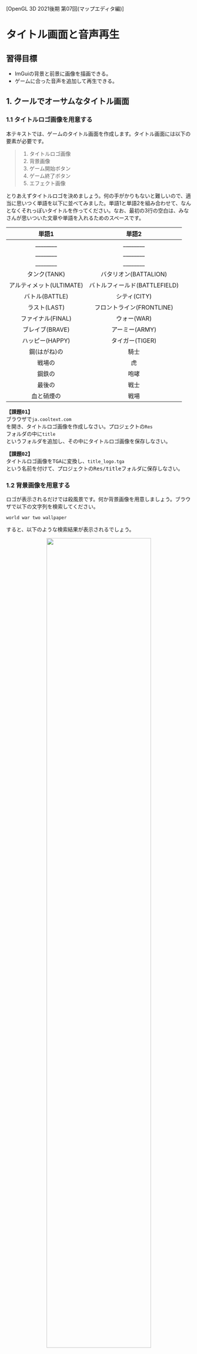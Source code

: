 [OpenGL 3D 2021後期 第07回(マップエディタ編)]

# タイトル画面と音声再生

## 習得目標

* ImGuiの背景と前景に画像を描画できる。
* ゲームに合った音声を追加して再生できる。

## 1. クールでオーサムなタイトル画面

### 1.1 タイトルロゴ画像を用意する

本テキストでは、ゲームのタイトル画面を作成します。タイトル画面には以下の要素が必要です。

>1. タイトルロゴ画像
>2. 背景画像
>3. ゲーム開始ボタン
>4. ゲーム終了ボタン
>5. エフェクト画像

とりあえずタイトルロゴを決めましょう。何の手がかりもないと難しいので、適当に思いつく単語を以下に並べてみました。単語1と単語2を組み合わせて、なんとなくそれっぽいタイトルを作ってください。なお、最初の3行の空白は、みなさんが思いついた文章や単語を入れるためのスペースです。

| 単語1 | 単語2 |
|:-----:|:-----:|
| ________ | ________ |
| ________ | ________ |
| ________ | ________ |
| タンク(TANK) | バタリオン(BATTALION) |
| アルティメット(ULTIMATE) | バトルフィールド(BATTLEFIELD) |
| バトル(BATTLE) | シティ(CITY) |
| ラスト(LAST) | フロントライン(FRONTLINE) |
| ファイナル(FINAL) | ウォー(WAR) |
| ブレイブ(BRAVE) | アーミー(ARMY) |
| ハッピー(HAPPY) | タイガー(TIGER) |
| 鋼(はがね)の | 騎士  |
| 戦場の | 虎 |
| 鋼鉄の | 咆哮 |
| 最後の | 戦士 |
| 血と硝煙の | 戦場 |

<pre class="tnmai_assignment">
<strong>【課題01】</strong>
ブラウザで<code>ja.cooltext.com</code>を開き、タイトルロゴ画像を作成しなさい。プロジェクトの<code>Res</code>フォルダの中に<code>title</code>というフォルダを追加し、その中にタイトルロゴ画像を保存しなさい。
</pre>

<pre class="tnmai_assignment">
<strong>【課題02】</strong>
タイトルロゴ画像をTGAに変換し、<code>title_logo.tga</code>という名前を付けて、プロジェクトの<coce>Res/title</code>フォルダに保存しなさい。
</pre>

### 1.2 背景画像を用意する

ロゴが表示されるだけでは殺風景です。何か背景画像を用意しましょう。ブラウザで以下の文字列を検索してください。

`world war two wallpaper`

すると、以下のような検索結果が表示されるでしょう。

<p align="center">
<img src="images/19b_search_result.png" width="75%" />
</p>

「その他の画像を表示する」ボタンや、「画像」タブをクリックして、タイトルロゴの背景に良さそうな画像を探してください。

<pre class="tnmai_assignment">
<strong>【課題03】</strong>
背景画像をTGAに変換し、<code>title_bg.tga</code>という名前を付けて、プロジェクトの<code>Res/title</code>フォルダに保存しなさい。
</pre>

壁紙用の画像はかなり大きいことがあります。ゲームではあまり大きくても意味がないため、使いやすいように画像サイズを小さくしておきましょう。

<pre class="tnmai_assignment">
<strong>【課題04】</strong>
<code>title_bg.tga</code>の画像の縦のサイズが720より大きい場合、720に変更しなさい。横サイズは自動的に変わるはずですが、もし変わらなかったら、<code>Ctrl+Z</code>などでサイズの変更をもとに戻してください。次に、縦と横の数値の間にあるアイコンをクリックして鎖がつながった状態にします。そして、サイズの変更をやり直してください。
</pre>

### 1.3 ゲームマネージャにタイトル状態を追加する

それでは、タイトル画面を作成していきましょう。まずゲームマネージャに「タイトル画面を表す状態」を追加します。`GameManager.h`を開き、ステート列挙型の定義に次のプログラムを追加してください。

```diff
   // ゲームの動作状態
   enum class State {
+    title,     // タイトル画面
     start,     // ゲーム開始
     playing,   // ゲームプレイ中
     gameclear, // ゲームクリア

```

次に、プライベートメンバを次のように変更してください。

```diff
   void SpawnPlayer();
   void SpawnEnemies();
+
+  void UpdateGameUI();
+  void UpdateTitle(float deltaTime);
+  void UpdateTitleUI();

-  State state = State::start; // 現在の動作状態
+  State state = State::title; // 現在の動作状態
   std::shared_ptr<Actor> playerTank;
   std::vector<std::shared_ptr<Actor>> enemies;
   int score = 0;
+
+  // タイトル画面の動作状態
+  enum class TitleState {
+    init,       // タイトル画面の初期化
+    logoFadein, // ロゴフェードイン
+    bgFadein,   // 背景フェードイン
+    idle,       // ユーザーの入力待ち
+    fadeout,    // タイトル画面フェードアウト
+  };
+  TitleState titleState = TitleState::init;
+  float titleLogoAlpha = 0; // タイトルロゴの不透明度
+  float titleBgAlpha = 0;   // タイトル背景の不透明度
+  float fadeAlpha = 0;      // フェードイン・アウトの不透明度
 }

 #endif // GAMEMANAGER_H_INCLUDED
```

`UpdateTitleUI`(アップデート・タイトル・ユーアイ)メンバ関数は、タイトル画面のUI全般を管理します。

次に`GameManager.cpp`を開き、アップデート関数に次のプログラムを追加してください。

```diff
 void GameManager::Update(float deltaTime)
 {
   GameEngine& engine = GameEngine::Get();
 
   switch (state) {
+  case State::title:
+    UpdateTitle(deltaTime);
+    break;
+
   case State::start:
     state = State::playing;
```

続いて、アップデートユーアイ関数に次のプログラムを追加してください。

```diff
 void GameManager::UpdateUI()
 {
+  switch (state) {
+  case State::title: UpdateTitleUI(); break;
+  default:           UpdataGameUI(); break;
+  }
+}
+
+/**
+* ゲーム画面のUIを更新する
+*/
+void GameManager::UpdateGameUI()
+{
   GameEngine& engine = GameEngine::Get(); // ゲームエンジンを取得
   ImGuiStyle& style = ImGui::GetStyle(); // スタイル構造体を取得
   const ImGuiStyle styleBackup = style;  // 元に戻すためのバックアップ
```

既存オンアップデートユーアイ関数の内容は`UpdateGameUI`(アップデート・ゲーム・ユーアイ)関数となり、アップデートユーアイ関数は、状態によって2つの更新関数を呼び分けるだけになりました。

実際にUIを更新するプログラムと、更新処理を呼び分けるプログラムを分けることで、プログラムが読みやすくなります。加えて、状態ごとに異なる更新処理を追加することも簡単になります。

>このプログラムのように、処理の分岐だけを目的とする`switch`文では、ほぼすべての
>`case`が単に関数を呼び出すだけになることがあります。このような場合、`break`までを1行にまとめると、表(ひょう)のようになって見やすくなります。

### 1.4 テクスチャクラスにImGui用のID取得関数を追加する

ImGuiでは、テクスチャIDを`ImTextureID`型に変換する必要があります。これには最低限
`reinterpret_cast`(リインタープリト・キャスト)が必要で、コンパイラの警告まで消すには`static_cast`も追加しなくてはなりません。

毎回キャストを書くのは面倒なので、テクスチャクラスのメンバ関数として組み込むことにします。`Texture.h`を開き、テクスチャクラスの定義に次のプログラムを追加してください。

```diff
   // テクスチャIDを取得
   GLuint GetId() const { return id; }
+  void* GetIdByPtr() const
+  {
+    return reinterpret_cast<void*>(static_cast<uintptr_t>(id));
+  }

   void Write(GLint x, GLint y, GLsizei width, GLsizei height,
     const void* data, GLenum pixelFormat, GLenum type);
```

これで、`ImTextureID`が必要なときは`GetIdByPtr`(ゲット・アイディ・バイ・ポインタ)関数を使うことができます。

### 1.5 テクスチャの幅と高さを取得できるようにする

それから、テクスチャクラスに幅と高さを取得する機能を追加します。これは、タイトルロゴの中心座標を調べるときに使います。`Texture.h`を開き、テクスチャクラスの定義に次のプログラムを追加してください。

```diff
   void Write(GLint x, GLint y, GLsizei width, GLsizei height,
     const void* data, GLenum pixelFormat, GLenum type);
+
+  // テクスチャの幅、高さを取得
+  GLint GetWidth() const { return width; }
+  GLint GetHeight() const { return height; }

 private:
   std::string name; // 画像ファイル名
   GLuint id = 0;    // オブジェクトID
+  GLsizei width = 0;  // 幅
+  GLsizei height = 0; // 高さ
 };

 #endif // TEXTURE_H_INCLUDED
 ```

次に`Texture.cpp`を開き、コンストラクタの定義に次のプログラムを追加してください。

```diff
   id = GLContext::CreateImage2D(filename);
   if (id) {
     name = filename;
+    glGetTextureLevelParameteriv(id, 0, GL_TEXTURE_WIDTH, &width);
+    glGetTextureLevelParameteriv(id, 0, GL_TEXTURE_HEIGHT, &height);
     std::cout << "[情報]" << __func__ << "テクスチャ" << name << "を作成.\n";
   }
```

テクスチャクラスは複数のコンストラクタを持っています。もうひとつのコンストラクタの定義に、次のプログラムを追加してください。

```diff
   id = GLContext::CreateImage2D(width, height, data, pixelFormat, type);
   if (id) {
     this->name = name;
+    this->width = width;
+    this->height = height;
     std::cout << "[情報]" << __func__ << "テクスチャ" << name << "を作成.\n";
   }
```

続いて、配列テクスチャ用のコンストラクタ定義を次のように変更してください。

```diff
   // テクスチャのピクセル形式、幅、高さを取得
-  GLint internalFormat, width, height;
+  GLint internalFormat;
   glGetTextureLevelParameteriv(texList[0], 0, GL_TEXTURE_INTERNAL_FORMAT,
     &internalFormat);
```

これでテクスチャのサイズを取得できるようになりました。

### 1.6 UpdateTitle関数を定義する

`UpdateTitle`(アップデート・タイトル)は、タイトル画面の更新を行うメンバ関数です。
`GameManager.cpp`を開き、アップデートゲームユーアイ関数の定義の下に、次のプログラムを追加してください。

```diff
     ImGui::End();
   }
 }
+
+/**
+* タイトル画面の更新
+*/
+void GameManager::UpdateTitle(float deltaTime)
+{
+  switch (titleState) {
+  case TitleState::init:
+    GameEngine::Get().ClearAllActors();
+    titleLogoAlpha = 0;
+    titleBgAlpha = 0;
+    fadeAlpha = 0;
+    titleState = TitleState::logoFadein;
+    break;
+
+  case TitleState::logoFadein:
+    titleLogoAlpha += deltaTime;
+    if (titleLogoAlpha >= 1.0f) {
+      titleState = TitleState::bgFadein;
+    }
+    break;
+
+  case TitleState::bgFadein:
+    titleBgAlpha += deltaTime;
+    if (titleBgAlpha >= 1.0f) {
+      titleState = TitleState::idle;
+    }
+    break;
+
+  case TitleState::idle:
+    // 何もしない(UI操作待ち)
+    break;
+
+  case TitleState::fadeout:
+    fadeAlpha += deltaTime;
+    if (fadeAlpha > 1) {
+      titleState = TitleState::init;
+      state = State::start;
+    }
+    break;
+  } // switch (titleState)
+}

 /**
 * プレイヤーの戦車を生成する
```

### 1.7 UpdateTitleUI関数を定義する

`UpdateTitleUI`(アップデート・タイトル・ユーアイ)は、タイトル画面のUIを更新するメンバ関数です。アップデートタイトル関数の定義の下に、次のプログラムを追加してください。

```diff
     break;
   } // switch (titleState)
 }
+
+/**
+* タイトル画面UIの更新
+*/
+void GameManager::UpdateTitleUI()
+{
+  using namespace ImGui;
+
+  GameEngine& engine = GameEngine::Get();
+  ImGuiStyle& style = GetStyle();
+  const ImGuiStyle styleBackup = style;
+  ImDrawList* drawList = GetBackgroundDrawList();
+
+  // 何度も使う値を定数として定義しておく
+  const ImVec2 screenMin(0, 0);
+  const ImVec2 screenMax(engine.GetWindowSize().x, engine.GetWindowSize().y);
+  const ImVec2 uv0(0, 1);
+  const ImVec2 uv1(1, 0);
+}

 /**
 * プレイヤーの戦車を生成する
```

それではタイトル画面に表示するパーツを配置していきましょう。長方形を単色で塗りつぶすには`AddRectFilled`(アド・レクト・フィルド)関数を、画像を表示するには`AddImage`(アド・イメージ)関数を使います。

定数を定義するプログラムの下に、次のプログラムを追加してください。

```diff
   const ImVec2 uv0(0, 1);
   const ImVec2 uv1(1, 0);
+
+  // 黒背景
+  drawList->AddRectFilled(screenMin, screenMax, ImColor(0.0f, 0.0f, 0.0f));
+
+  // 背景
+  std::shared_ptr<Texture> texBg = engine.LoadTexture("Res/title/title_bg.tga");
+  drawList->AddImage(texBg->GetIdByPtr(), screenMin, screenMax, uv0, uv1,
+    ImColor(1.0f, 1.0f, 1.0f, tigleBgAlpha));
+
+  // ロゴ
+  std::shared_ptr<Texture> texLogo = engine.LoadTexture("Res/title/title_logo.tga");
+  const glm::vec2 logoSize(texLogo->GetWidth(), texLogo->GetHeight());
+  const float cx = (screenMin.x + screenMax.x) * 0.5f;
+  drawList->AddImage(texLogo->GetIdByPtr(),
+    ImVec2(cx - logoSize.x * 0.5f, 100),
+    ImVec2(cx + logoSize.x * 0.5f, 100 + logoSize.y),
+    uv0, uv1, ImColor(1.0f, 1.0f, 1.0f, titleLogoAlpha));
+
+  // フェードアウト用の前景
+  GetForegroundDrawList()->AddRectFilled(screenMin, screenMax,
+    ImColor(0.0f, 0.0f, 0.0f, fadeAlpha));
 }

 /**
 * プレイヤーの戦車を生成する
```

これで、タイトル画面の画像の表示は完成です。次にボタンUIを表示します。ボタンは「ゲーム開始」と「終了」の2つを表示します。ロゴを表示するプログラムの下に、次のプログラムを追加してください。

```diff
     ImVec2(cx - logoSize.x * 0.5f, 100),
     ImVec2(cx + logoSize.x * 0.5f, 100 + logoSize.y),
     uv0, uv1, ImColor(1.0f, 1.0f, 1.0f, titleLogoAlpha));
+
+  if (titleState == TitleState::idle) {
+    const ImVec2 buttonSize(320, 64);
+    SetNextWindowPos(ImVec2(cx - buttonSize.x * 0.5f, 500));
+    Begin("start", nullptr,
+      ImGuiWindowFlags_NoBackground | ImGuiWindowFlags_NoDecoration);
+    SetWindowFontScale(4.0f);
+    if (Button(u8"ゲーム開始", buttonSize)) {
+      titleState = TitleState::fadeout;
+    }
+    if (Button(u8"終了", buttonSize)) {
+    }
+    End();
+  }

   // フェードアウト用の前景
   GetForegroundDrawList()->AddRectFilled(screenMin, screenMax,
```

プログラムが書けたらビルドして実行してください。タイトル画面が表示され、「ゲーム開始」ボタンを押すとゲームが開始されたら成功です。

<p align="center">
<img src="images/19b_result_0.png" width="45%" />
</p>

### 1.8 ゲーム終了機能を追加する

次は、「終了」ボタンが機能するようにします。GLFWライブラリを使っている場合、アプリを終了させるには`glfwSetWindowShouldClose`(ジーエルエフダブリュー・セット・ウィンドウ・シュッド・クローズ)関数を使います。

<pre class="tnmai_code"><strong>【書式】</strong><code>
void glfwSetWindowShouldClose(GLFWウィンドウのアドレス, 設定する値);
</code></pre>

この関数で設定した値は、`glfwWindowShouldClose`関数の戻り値になります。そのため、
`0`以外の値を設定するとアプリを終了させることができます。

多くのGLFWライブラリ関数と同様うに、この関数も「GLFWウィンドウのアドレス」が必要です。本テキストで作成しているゲームの場合、GLFWウィンドウを管理しているのはゲームエンジンクラスです。

当然、ゲームエンジンクラスに機能追加することになります。`GameEngine.h`を開き、ウィンドウシュッドクローズ関数の定義の下に、次のプログラムを追加してください。

```diff
   bool WindowShouldClose() const
   {
     return glfwWindowShouldClose(window);
   }
+
+  /**
+  * アプリ終了フラグをセットする
+  */
+  void SetWindowShouldClose(bool isClose)
+  {
+    glfwSetWindowShouldClose(window, isClose);
+  }

   /**
   * キーが押されていたらtrue、押されていなかったらfalse
```

`GameManager.cpp`を開き、終了ボタンが押されたときの処理に次のプログラムを追加してください。

```diff
       titleState = TitleState::fadeout;
     }
     if (Button(u8"終了", buttonSize)) {
+      engine.SetWindowShouldClose(true);  
     }
     End();
   }
```

プログラムが書けたらビルドして実行してください。「終了」ボタンを押して、ゲームが終了したら成功です。

### 1.9 エフェクト画像を用意する

タイトルロゴと背景だけだと、マウスカーソル以外には画面に動きがありません。そのため、ゲームが動いているのかハングアップしているのかを見分けられません。そこで、簡単なエフェクトを追加します。

ブラウザで以下のURLのサイトにアクセスしてください。

`https://pixelbuddha.net/freebie/20-mysterious-fog-overlays`

すると、以下のようなページが表示されます。画面をスクロールさせて、「ダウンロード」ボタンを押してZIPファイルをダウンロードしてください。

<p align="center">
<img src="images/19b_download_effect.png" width="66%" />
</p>

<pre class="tnmai_assignment">
<strong>【課題05】</strong>
ダウンロードしたZIPファイルには複数の<ruby>煙<rt>けむり</rt></ruby>テクスチャが入っています。
好きなテクスチャをひとつ選んでTGAに変換し、<code>title_effect.tga</code>という名前を付けて、プロジェクトの<code>Res/title</code>フォルダに保存しなさい。
</pre>

次に、エフェクト用の変数を追加します。`GameManager.h`を開き、ゲームマネージャクラスに次のプライベートメンバを追加してください。

```diff
   TitleState titleState = TitleState::init;
   float titleLogoAlpha = 0; // タイトルロゴの不透明度
   float titleBgAlpha = 0;   // タイトル背景の不透明度
+  float titleEffectPosX = 0;
   float fadeAlpha = 0;      // フェードイン・アウトの不透明度
 }

 #endif // GAMEMANAGER_H_INCLUDED
```

続いて`GameManager.cpp`を開き、アップデートタイトルユーアイ関数の定義に次のプログラムを追加してください。

```diff
   std::shared_ptr<Texture> texBg = engine.LoadTexture("Res/title/title_bg.tga");
   drawList->AddImage(texBg->GetIdByPtr(), screenMin, screenMax, uv0, uv1,
     ImColor(1.0f, 1.0f, 1.0f, tigleBgAlpha));
+
+  // 煙エフェクト
+  std::shared_ptr<Texture> texEffect =
+    engine.LoadTexture("Res/title/title_effect.tga");
+  titleEffectPosX = fmod(titleEffectPosX + 1.0f, screenMax.x * 2);
+  drawList->AddImage(texEffect->GetIdByPtr(),
+    ImVec2(screenMin.x - titleEffectPosX, screenMin.y),
+    ImVec2(screenMax.x * 3 - titleEffectPosX, screenMax.y),
+    uv0, ImVec2(3, 0), ImColor(1.0f, 1.0f, 1.0f, 0.5f * titleBgAlpha));
+  }

   // ロゴ
   std::shared_ptr<Texture> texLogo = engine.LoadTexture("Res/title/title_logo.tga");
```

煙エフェクトは無限に横スクロールさせます。スクロールさせるには横の長さが2画面以上必要です。そこで、画像の横幅を3倍にしています。さらに、横に拡大するだけだと画像が伸びて表示されてしまうため、UV座標も3倍にしています。

また、無限にスクロールしていると見せかけるには「右端までスクロールしたら最初の位置に戻る」という処理をしなくてはなりません。

このために`fmod`(エフ・モッド)関数(第1引数を第2引数で割った余りを返す関数)を使っています。`fmod`を使うことで「スクロール距離`titleEffectPosX`が2画面を超えると0に戻る」ように制御しています。

プログラムが書けたらビルドして実行してください。煙がゆっくり横スクロールしていたら成功です。

### 1.10 エフェクトの不自然さをなくす

煙エフェクトのつなぎ目が目立つので、目立たないようにしましょう。フォトショップやGIMPを使えばつなぎ目が目立たないように画像を修正できますが、今回はOpenGLの機能を使ってなんとかしていきます。

つなぎ目が目立つのは、色が突然変化するからです。そこで、テクスチャのラップモードを変更してつなぎ目を目立たなくします。ラップモードには以下の5種類があります。

<p align="center">
<img src="images/04_texture_wrap_mode_list.png" width="66%" /><br>
</p>

ちょっと見たところでは、`GL_REPEAT`(ジーエル・リピート)または`GL_MIRRORED_REPEAT`
(ジーエル・ミラード・リピート)を使えば、つなぎ目を消すことができそうです。

しかし、そもそもImGuiが画像を描画するとき、どのラップモードが使われるのでしょう？<br>
実は、ImGuiは画像テクスチャに設定されているラップモードを使っています。そして、テクスチャのラップモードのデフォルトは、`GL_REPEAT`です。

>デフォルトの設定については以下のAPIドキュメントを参照:<br>
>`https://www.khronos.org/registry/OpenGL-Refpages/gl4/html/glTexParameter.xhtml`

つまり、「`GL_REPEAT`ではつなぎ目が目立つ」ということです。そうなると、あとは残った`GL_MIRRORED_REPEAT`を使うしか手がなさそうです。

実際にやってみましょう。ラップモードを指定するには`glTextureParameteri`(ジーエル・テクスチャ・パラメータ・アイ)関数を使います。煙エフェクトを表示するプログラムに、次のプログラムを追加してください。

```diff
   // 煙エフェクト
   std::shared_ptr<Texture> texEffect =
     engine.LoadTexture("Res/title/title_effect.tga");
+  glTextureParameteri(texEffect->GetId(), GL_TEXTURE_WRAP_S, GL_MIRRORED_REPEAT);
+  glTextureParameteri(texEffect->GetId(), GL_TEXTURE_WRAP_T, GL_MIRRORED_REPEAT);
   titleEffectPosX = fmod(titleEffectPosX + 1.0f, screenMax.x * 2);
   drawList->AddImage(texEffect->GetIdByPtr(),
```

プログラムが書けたらビルドして実行してください。つなぎ目が目立たなくなっていたら成功です。

>**【スクロールに必要な画面数について】**<br>
>`GL_REPEAT`の場合、長さが2画面以上であれば、「右端までスクロールしたら0に戻す」という方法で無限にスクロールさせることができます。<br>
>しかし`GL_MIRRORED_REPEAT`の場合、長さを「3以上の奇数倍画面(3, 5, 7など)」にしなくてはなりません。スクロールには2画面以上の長さが必要ですが、ミラードリピートでは偶数番目の画面は反転表示になるからです。<br>
>偶数画面の長さで「右端までスクロールしたら0に戻す」を行うと、反転表示からスいきなり通常表示に切り替わることになり、画像の連続性が失われてしまいます。

### 1.11 エフェクトを多重化する

煙画像が1枚だけだとあまり自然には見えません。それらしく見せる簡単な方法は、画像を数枚重ねて、それぞれを違う速度でスクロールさせることです。

`GameManager.h`を開き、プライベートメンバ変数を次のように変更してください。

```diff
   TitleState titleState = TitleState::int;
   float titleLogoAlpha = 0; // タイトルロゴの不透明度
   float titleBgAlpha = 0;   // タイトル背景の不透明度
-  float titleEffectPosX = 0;
+  float titleEffectPosX[2] = { 0, 0 };
   float fadeAlpha = 0;      // フェードイン・アウトの不透明度
 }

 #endif // GAMEMANAGER_H_INCLUDED
```

次に`GameManager.cpp`を開き、アップデート関数に次のプログラムを追加してください。

```diff
   std::shared_ptr<Texture> texEffect =
     engine.LoadTexture("Res/title/title_effect.tga");
   glTextureParameteri(texEffect->GetId(), GL_TEXTURE_WRAP_S, GL_MIRRORED_REPEAT);
   glTextureParameteri(texEffect->GetId(), GL_TEXTURE_WRAP_T, GL_MIRRORED_REPEAT);
+  const float effectSpeed[2] = { 1.0f, 0.3f }; // スクロール速度
+  for (int i = 0; i < std::size(titleEffectPosX); ++i) {
-    titleEffectPosX = fmod(titleEffectPosX + 1.0f, screenMax.x * 2);
+    titleEffectPosX[i] = fmod(titleEffectPosX[i] + effectSpeed[i], screenMax.x * 2);
     drawList->AddImage(texEffect->GetIdByPtr(),
-      ImVec2(screenMin.x - titleEffectPosX, screenMin.y),
-      ImVec2(screenMax.x * 3 - titleEffectPosX, screenMax.y),
+      ImVec2(screenMin.x - titleEffectPosX[i], screenMin.y),
+      ImVec2(screenMax.x * 3 - titleEffectPosX[i], screenMax.y),
-      uv0, ImVec2(3, 0), ImColor(1.0f, 1.0f, 1.0f, 0.5f * titleBgAlpha));
+      ImVec2(0, 1 + static_cast<float>(i)), ImVec2(3 + 3 * static_cast<float>(i), 0),
+      ImColor(1.0f, 1.0f, 1.0f, 0.5f * titleBgAlpha));
   }

   // ロゴ
   std::shared_ptr<Texture> texLogo = engine.LoadTexture("Res/title/title_logo.tga");
```

プログラムが書けたらビルドして実行してください。ゆっくりと流れる煙が追加され、エフェクトが少し複雑に見えていたら成功です。ただ、画像がちょっと暗くなったような…。

<p align="center">
<img src="images/19b_result_1.png" width="45%" />
</p>

### 1.12 背景の明るさが変わらないようにする

エフェクトを何枚も重ねていくと、背景がどんどん暗くなっていきます。これはアルファブレンディング方法が「アルファ値の比率で合成」になっているためです。

エフェクトのアルファ値は`0.5`に設定しているので、エフェクトを重ねるたびに、背景の明るさが半分になっていってしまいます。これでは困るので、背景の明るさが変わらないように修正しましょう。

| 背景の明るさ | エフェクト1枚目 | エフェクト2枚目 |
|:-:|:-:|:-:|
| 1.0 | なし | なし |
| 0.5 | 0.5  | なし |
| 0.25 | 0.25 | 0.5 |

背景の明るさを維持するには、アルファブレンディング方法を「加算合成」に変更します。合成方法の指定には`glBlendFunc`(ジーエル・ブレンド・ファンク)関数を使います。

ImGuiの描画処理中にOpenGLの関数を実行させるには、`ImDrawList`クラスの`AddCallback`(アド・コールバック)メンバ関数を使います。

```diff
   glTextureParameteri(texEffect->GetId(), GL_TEXTURE_WRAP_S, GL_MIRRORED_REPEAT);
   glTextureParameteri(texEffect->GetId(), GL_TEXTURE_WRAP_T, GL_MIRRORED_REPEAT);
+  drawList->AddCallback(
+    [](const ImDrawList*, const ImDrawCmd*) { glBlendFunc(GL_SRC_ALPHA, GL_ONE); },
+    nullptr);
   const float effectSpeed[2] = { 1.0f, 0.3f };
   for (int i = 0; i < std::size(titleEffectPosX); ++i) {
     titleEffectPosX[i] = fmod(titleEffectPosX[i] + effectSpeed[i], screenMax.x * 2);
```

プログラムが書けたらビルドして実行してください。背景の明るさがもとに戻っていたら成功です。しかし、今度はロゴとボタンの表示が妙なことになっています。

<p align="center">
<img src="images/19b_result_2.png" width="45%" />
</p>

### 1.13 合成方法を元に戻す

合成方法の変更は、以降のImGuiの描画の全てに影響します。そのため、タイトルロゴやボタンも加算合成されてしまいます。エフェクトだけを「加算合成」するには、エフェクト描画後に描画設定をデフォルトに戻す必要があります。

ImGuiの描画設定をデフォルトに戻すには、`AddCallback`関数の引数に
`ImDrawCallback_ResetRenderState`(イム・ドロー・コールバック・リセット・レンダー・ステート)という定数を指定します。

エフェクトを描画するプログラムの末尾に、次のプログラムを追加してください。

```diff
       ImVec2(0, 1 + static_cast<float>(i)), ImVec2(3 + 3 * static_cast<float>(i), 0),
       ImColor(1.0f, 1.0f, 1.0f, 0.5f * titleBgAlpha));
   }
+  drawList->AddCallback(ImDrawCallback_ResetRenderState, nullptr);

   // ロゴ
   std::shared_ptr<Texture> texLogo = engine.LoadTexture("Res/title/title_logo.tga");
```

プログラムが書けたらビルドして実行してください。タイトルロゴとボタンが意図した色で表示されていたら成功です。

<p align="center">
<img src="images/19b_result_3.png" width="45%" />
</p>

>**【1章のまとめ】**<br>
>
>* ImGuiの背景に画像を描画するには`GetBackgroundDrawList`関数を使う。
>* GLFWでアプリを終了させるには`glfwSetWindowShouldClose`関数に`0`以外の引数を指定する。
>* ImGuiの描画設定を部分的に変更するには、`AddCallback`関数にOpenGLの関数を実行するラムダ式を指定する。
>* ImGuiの描画設定をデフォルトに戻すには、`AddCallback`関数の引数に`ImDrawCallback_ResetRenderState`マクロ定数を指定する。

<div style="page-break-after: always"></div>

## 2. 音声を再生する

>【注意】ADX LEによる音声再生を実装している場合、この章は飛ばしてください。

### 2.1 音声ライブラリを追加する

ゲームは、プレイヤーへのフィードバックの多くの部分を音声に頼っています。まるで本物のような映像を作り出せたとしても、それだけではプレイヤーを没入させるのは難しいものです。

例としてテレビ番組を考えてみましょう。みなさんがテレビ番組を見る時、音声は当然スピーカーから再生されています。しかし、みなさんの感覚では、画面の中の人物の口元から発声されているかのように感じていると思います。

これは、人間にとって聴覚よりも視覚が優先的な情報源であるからこそ起こる現象です。一方で、音量を0にして番組を視聴すると、番組の内容がほとんど分からなくなってしまいます(環境映像のようなものは除いて)。

このことは、人間の情報伝達において、聴覚がいかに重要であるかを示しています。そして、音声の重要性は、ゲームにおいても変わりません。そこで、プロジェクトに音声ライブラリを追加して、音声を再生できるようにしましょう。

まず音声ライブラリをダウンロードします。ブラウザで以下のURLを開き、ZIPファイルをダウンロードしてください。

`https://github.com/tn-mai/OpenGL3D2021/raw/master/Doc/EasyAudio.zip`

`EasyAudio.zip`ファイルには、以下の2つのファイルが格納されています。

* EasyAudio.cpp
* EasyAudio.h

上記の2つのファイルをプロジェクトの`Src`フォルダにコピーしてください。

次に、Visual Studioのソリューションエクスプローラーにある「ソースファイル」フィルタを右クリックして「追加→既存の項目」を選択します。そして、先程コピーした2つのファイルをプロジェクトに追加してください。

これで音声ライブラリが追加されました。

### 2.2 音声ライブラリの処理を追加する

音声ライブラリを使うためのプログラムを追加します。`GameEngine.cpp`を開き、次のプログラムを追加してください。

```diff
 * @file GameEngine.cpp
 */
 #include "GameEngine.h"
+#include "EasyAudio.h"
 #include <imgui.h>
 #include <imgui_impl_glfw.h>
 #include <imgui_impl_opengl3.h>
```

次に音声ライブラリの初期化を追加します。イニシャライズ関数の末尾に、次のプログラムを追加してください。

```diff
      io.FontGlobalScale = defaultFontPixels / fontPixels;
      io.Fonts->Build();
    }
+
+    // 音声を初期化する
+    Audio::Initialize();
  }
  return true;
}
```

続いて、音声ライブラリの終了処理を追加します。ファイナライズ関数に次のプログラムを追加してください。

```diff
 void GameEngine::Finalize()
 {
   if (engine) {
+    // 音声の終了
+    Audio::Finalize();
+
     // GUIの終了
     ImGui_ImplOpenGL3_Shutdown();
```

最後に、音声ライブラリの更新処理を追加します。ニューフレーム関数に、次のプログラムを追加してください。

```diff
   ImGui_ImplOpenGL3_NewFrame();
   ImGui_ImplGlfw_NewFrame();
   ImGui::NewFrame();
+
+  // 音声の更新
+  Audio::Update();
 }

 /**
 * 削除待ちのアクターを削除する
```

これで音声ライブラリを使う準備ができました。

### 2.3 音声を用意する

タイトル画面で使う音声を用意しましょう。とりあえず以下の3つの音声が必要です。

| 分類   | 音声の用途 |
|:------:|:-----|
| BGM    | タイトル画面のBGM |
| 効果音 | マウスカーソルがボタンの上に来たときに再生する音 |
| 効果音 | ゲーム開始ボタンがクリックされたときの音 |

>**【音声ライブラリで再生可能な形式】**<br>
>`WAV`, `MP3`, `AAC`, `WMA`に対応しています。`OGG`などには対応していません。

<pre class="tnmai_assignment">
<strong>【課題06】</strong>
プロジェクトの<code>Res</code>フォルダに<code>Audio</code>というフォルダを作成しなさい。
次に、上の表にある用途に適した音声ファイルを、適当なサイトからダウンロードしなさい(自分で作成してもよいでしょう)。
そして、作成した<code>Audio</code>フォルダに、ダウンロードした音声ファイルをコピー(または移動)しなさい。
</pre>

なお、効果音については「CHIPTONE」(チップトーン)という、オンラインで効果音を作成できるサイトを使うと簡単です。チップトーンは以下のURLからアクセスできます。

`https://sfbgames.itch.io/chiptone`

オフラインで効果音を作成したい場合は、ダウンロード版を利用すると良いでしょう。

### 2.4 音声定義ファイルを追加する

音声を再生するには、`Res/Audio`フォルダの音声ファイル名を指定します。しかし、プログラムに直接ファイル名を書くと、音声ファイルを変更したくなったときに不便です。

例えば「爆発」用の音声ファイルを複数の場所で使っていたとします。しばらくして、もっと気持ちのいい爆発音を見つけたため、音声ファイルを切り替えることにしました。

このとき、プログラムに直接音声ファイル名を書いていると、それらをすべて書き換えなくてはなりません。そこで、音声ファイルをプリプロセッサマクロとして定義します。

プロジェクトの`Src`フォルダに`EasyAudioSettings.h`(イージー・オーディオ・セッティングス)という名前のヘッダファイルを追加してください。追加した`EasyAudioSettings.h`を開き、次のプログラムを追加してください。

```diff
+/**
+* @file EasyAudioSettings.h
+*/
+#ifndef EASY_AUDIO_SETTINGS_H_INCLUDED
+#define EASY_AUDIO_SETTINGS_H_INCLUDED
+
+// プレイヤー番号
+#define AUDIO_PLAYER_ID_BGM (0) // BGMの再生に使うプレイヤー番号
+
+// BGM設定
+#define BGM_TITLE     "Res/Audio/????" // タイトル画面のBGM
+
+// 効果音設定
+#define SE_SELECT     "Res/Audio/????" // ボタンの上にカーソルが乗った
+#define SE_GAMESTART  "Res/Audio/????" // ゲーム開始ボタンが押された
+
+#endif // EASY_AUDIO_SETTINGS_H_INCLUDED
```

<pre class="tnmai_assignment">
<strong>【課題07】</strong>
<code>EasyAudioSettings.h</code>の中の<code>????</code>となっている部分を、ダウンロードした音声ファイル名で置き換えなさい。
</pre>

### 2.5 BGMを再生する

それでは音声を再生しましょう。`GameManager.cpp`を開き、次のように音声用ヘッダファイルをインクルードしてください。

```diff
 #include "Actor/PlayerActor.h"
 #include "Actor/T34TankActor.h"
 #include "Actor/Boss01.h"
+#include "EasyAudio.h"
+#include "EasyAudioSettings.h"
 #include <imgui.h>
 #include <glm/gtc/matrix_transform.hpp>
```

BGMのようにループ再生をしたり、途中で停止させる必要のある音声の場合、`Play`(プレイ)関数を使います。

<pre class="tnmai_code"><strong>【書式】</strong>
void Play(再生に使うプレイヤー番号, 音声ファイル名, 音量, ループフラグ);
</pre>

次に、アップデートタイトル関数に次のプログラムを追加してください。

```diff
   switch (titleState) {
   case TitleState::init:
     GameEngine::Get().ClearAllActors();
+    Audio::Play(AUDIO_PLAYER_ID_BGM, BGM_TITLE, 1.0f, true);
     titleLogoAlpha = 0;
     titleBgAlpha = 0;
```

フェードアウトが完了したらBGMを止めます。アップデートタイトル関数に次のプログラムを追加してください。

```diff
   case TitleState::fadeout:
     fadeAlpha += deltaTime;
     if (fadeAlpha > 1) {
+      Audio::Stop(AUDIO_PLAYER_ID_BGM);
       titleState = TitleState::init;
       state = State::start;
     }
```

プログラムが書けたらビルドして実行してください。タイトル画面でBGMが再生され、ゲームを開始するとBGMが停止したら成功です。

### 2.6 効果音を再生する

次に効果音を再生しましょう。効果音のように、再生するのは一度だけで、特に制御の必要のない音声の場合、`PlayOneShot`(プレイ・ワン・ショット)関数を使います。

<pre class="tnmai_code"><strong>【書式】</strong>
void PlayOneShot(音声ファイル名, 音量);
</pre>

それでは、アップデートタイトルユーアイ関数に次のプログラムを追加してください。

```diff
     SetWindowFontScale(4.0f);
     if (Button(u8"ゲーム開始", buttonSize)) {
+      Audio::PlayOneShot(SE_GAMESTART);
       titleState = TitleState::fadeout;
     }
     if (Button(u8"終了", buttonSize)) {
```

マウスカーソルがボタンの上に来たときにも音声を再生しましょう。ImGuiで「マウスカーソルがUIの上に来たとき」を判定するには`IsItemHovered`(イズ・アイテム・ホバード)関数を使います。

<pre class="tnmai_code"><strong>【書式】</strong>
bool IsItemHovered();
</pre>

イズアイテムホバード関数は、マウスカーソルが「直前に設定したUI項目」の上にあるかどうかを返します。

アップデートタイトルユーアイ関数に次のプログラムを追加してください。

```diff
     if (Button(u8"ゲーム開始", buttonSize)) {
       Audio::PlayOneShot(SE_GAMESTART);
       titleState = TitleState::fadeout;
     }
+    static bool startHovered = false;
+    if (IsItemHovered()) {
+      Audio::PlayOneShot(SE_SELECT);
+    }
     if (Button(u8"終了", buttonSize)) {
       engine.SetWindowShouldClose(true);
```

ただし、これだとマウスカーソルが乗っているあいだは何度も音声が再生されてしまいます。マウスカーソルが乗った瞬間だけ音声を再生するにはフラグ変数を追加します。

`GameManager.h`を開き、ゲームマネージャクラスの定義に次のプログラムを追加してください。

```diff
   float titleBgAlpha = 0;   // タイトル背景の不透明度
   float titleEffectPosX[2] = { 0, 0 };
   float fadeAlpha = 0;      // フェードイン・アウトの不透明度
+  bool startHovered = false;
+  bool exitHovered = false;
 }

 #endif // GAMEMANAGER_H_INCLUDED
```

次に、`GameManager.cpp`を開き、マウスカーソルが乗ったときに音声を再生するプログラムを、次のように変更してください。

```diff
       titleState = TitleState::fadeout;
     }
     if (IsItemHovered()) {
+      if (!startHovered) {
         Audio::PlayOneShot(SE_SELECT);
+        startHovered = true;
+      }
+    } else {
+      startHovered = false;
     }
     if (Button(u8"終了", buttonSize)) {
```

これで、マウスカーソルが乗った瞬間にだけ音声が再生されるようになりました。

同様にして、「終了ボタン」にも音声再生プログラムを追加します。

```diff
     if (Button(u8"終了", buttonSize)) {
       engine.SetWindowShouldClose(true);
     }
+    if (IsItemHovered()) {
+      if (!exitHovered) {
+        Audio::PlayOneShot(SE_SELECT);
+        exitHovered = true;
+      }
+    } else {
+      exitHovered = false;
+    }
     End();
   }
```

プログラムが書けたらビルドして実行してください。ボタン操作をしたときに効果音が再生されていたら成功です。

### 2.7 ゲームのBGMと効果音を追加する

タイトル画面にしか音声がないのはさみしいので、ゲームにも音声を追加しましょう。

| 分類   | 音声の用途 | マクロ名 |
|:------:|:-----|:----|
| BGM    | ゲーム中のBGM | BGM_NORMAL_BATTLE |
| BGM    | ボス戦のBGM | BGM_BOSS_BATTLE |
| BGM    | ゲームクリアのBGM | BGM_GAME_CLEAR |
| BGM    | ゲームオーバーのBGM | BGM_GAME_OVER |
| 効果音 | プレイヤーの弾の発射音 | SE_PLAYER_SHOT |
| 効果音 | 敵の弾の発射音 | SE_ENEMY_SHOT |
| 効果音 | 弾が命中したときの音 | SE_HIT |
| 効果音 | 戦車の爆発音 | SE_EXPLOSION |
| 効果音 | ボス戦車の爆発音 | SE_BOSS_EXPLOSION |

<pre class="tnmai_assignment">
<strong>【課題08】</strong>
上の表にある用途に適した音声ファイルを、適当なサイトからダウンロードして<code>Res/Audio</code>フォルダにコピーしなさい(自分で作成してもよいでしょう)。
</pre>

<pre class="tnmai_assignment">
<strong>【課題09】</strong>
<code>EasyAudioSettings.h</code>にダウンロードした音声ファイル名をあらわすマクロを追加しなさい。マクロの名前は表の右端の欄を使ってください。
</pre>

音声ファイルと`EasyAudioSettings.h`の準備ができたら、音声再生プログラムを追加していきましょう。`GameManager.cpp`を開き、アップデート関数の`State::start`ケース文に次のプログラムを追加してください。

```diff
       gamestart->layer = Layer::UI;
       engine.AddActor(gamestart);
     }
+
+    // BGMを再生
+    Audio::Play(AUDIO_PLAYER_ID_BGM, BGM_NORMAL_BATTLE, 1.0f, true);

     state = State::playing;
     std::cout << __func__ << ": start -> playing\n";
     break;
```

次に`State::playing`ケース文に、次のプログラムを追加してください。

```diff
       gameover->isStatic = true;
       gameover->layer = Layer::UI;
       engine.AddActor(gameover);
+
+      Audio::Play(AUDIO_PLAYER_ID_BGM, BGM_GAMEOVER);

       state = State::gameover;
       std::cout << __func__ << ": playing -> gameover\n";
     }
```

<pre class="tnmai_assignment">
<strong>【課題10】</strong>
<code>GameManager::Update</code>関数に、ゲームクリア時の音声を再生するプログラムを追加しなさい。
</pre>

プログラムが書けたらビルドして実行してください。ゲーム開始したときにBGMが再生されていたら成功です。

### 2.8 戦車に効果音をつける

続いて、戦車に効果音をつけましょう。`T34TankActor.cpp`を開き、音声再生用のヘッダファイルをインクルードしてください。

```diff
 #include "BulletActor.h"
 #include "../GameEngine.h"
 #include "../GameManager.h"
+#include "../EasyAudio.h"
+#include "../EasyAudioSettings.h"
 #include <glm/gtc/matrix_transform.hpp>
 #include <iostream>
```

まず、弾の発射音を鳴らします。オンアップデート関数に次のプログラムを追加してください。

```diff
     shotTimer -= deltaTime;
     if (shotTimer <= 0) {
       shotTimer = 5;
+
+      Audio::PlayOneShot(SE_ENEMY_SHOT);

       // 発射位置を砲の先端に設定
       glm::vec3 position = this->position + t34Front * 3.0f;
```

それから、弾に当たったときと破壊されたときにも音を鳴らします。オンコリジョン関数に次のプログラムを追加してください。

```diff
 void T34TankActor::OnCollision(const struct Contact& contact)
 {
   if (contact.b->name == "Bullet") {
+    Audio::PlayOneShot(SE_HIT);
 
     // T-34戦車の耐久値を減らす
     health -= 1;
     if (health <= 0) {
+      Audio::PlayOneShot(SE_EXPLOSION);

       isDead = true; // T-34戦車を消去する
       GameManager::Get().AddScore(200);
```

プログラムが書けたらビルドして実行してください。敵戦車が効果音を再生していたら成功です。

同じようにして、ボス戦車にも効果音を付けます。`Boss01.cpp`を開き、音声再生用のヘッダファイルをインクルードしてください。

```diff
 #include "BulletActor.h"
 #include "../GameEngine.h"
 #include "../GameManager.h"
+#include "../EasyAudio.h"
+#include "../EasyAudioSettings.h"
 #include <glm/gtc/matrix_transform.hpp>
 #include <math.h>
```

まず、オンコリジョン関数に、次のプログラムを追加してください。

```diff
 void Boss01::OnCollision(const struct Contact& contact)
 {
   if (contact.b->name == "Bullet") {
     health -= 1;
+    Audio::PlayOneShot(SE_HIT);
     if (health <= 0) {
+      Audio::PlayOneShot(SE_BOSS_EXPLOSION);
       isDead = true;
       GameManager::Get().AddScore(2000);
     }
```

次に、`Danmaku`(ダンマク)関数に次のプログラムを追加してください。

```diff
       NormalShot(engine, position + glm::vec3(0, 2.8f, 0), shotDirection + i - 15);
       NormalShot(engine, position + glm::vec3(0, 3.0f, 0), 360 - shotDirection + i + 15);
     }
+    Audio::PlayOneShot(SE_ENEMY_SHOT);
     shotTimer = 0.2f;
     shotDirection = std::fmod(shotDirection + 5.0f, 360.0f);
```

続いて、`Machinegun`(マシンガン)関数に次のプログラムを追加してください。

```diff
       const glm::vec3 v = glm::normalize(target->position - position);
       const float speed = 20.0f;
       NormalShot(GameEngine::Get(), position + glm::vec3(0, 3, 0), v * speed);
+      Audio::PlayOneShot(SE_ENEMY_SHOT);

       --ammo;

       // 残弾が5で割り切れるときは3秒待機、それ以外は0.1秒待機
```

最後に、`Missile`(ミサイル)関数に次のプログラムを追加してください。

```diff
       // 鉛直投げ上げの公式からY方向の速度を計算
       v.y = 0.5f * gravity * flightTime;
       NormalShot(GameEngine::Get(), position + glm::vec3(0, 3, 0), v, flightTime);
+      Audio::PlayOneShot(SE_ENEMY_SHOT);
       --ammo;
       shotTimer = 4.0f;
```

プログラムが書けたらビルドして実行してください。ボス戦車が効果音を再生していたら成功です。

<pre class="tnmai_assignment">
<strong>【課題11】</strong>
プレイヤーの戦車が弾を発射するときと、破壊されたときに、効果音を再生するプログラムを追加しなさい。
</pre>

>**【2章のまとめ】**<br>
>
>* 音声があるとゲームの楽しさが向上する。
>* 効果音ジェネレーターを使うと、簡単な効果音なら自分で作ることができる。
